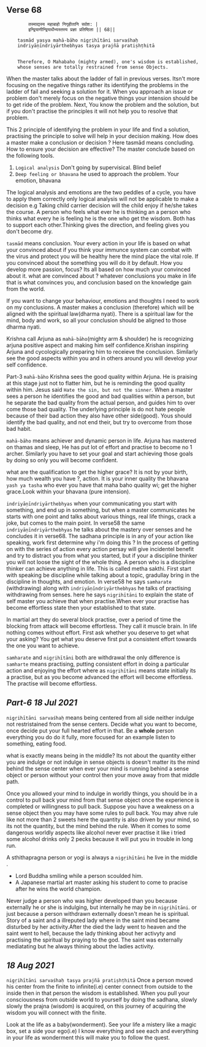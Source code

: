 ## Verse 68
```language
        तस्माद्यस्य महाबाहो निगृहीतानि सर्वश: |
        इन्द्रियाणीन्द्रियार्थेभ्यस्तस्य प्रज्ञा प्रतिष्ठिता || 68||

    tasmād yasya mahā-bāho nigṛihītāni sarvaśhaḥ
    indriyāṇīndriyārthebhyas tasya prajñā pratiṣhṭhitā


    Therefore, O Mahabaho (mighty armed), one's wisdom is established,
    whose senses are totally restrained from sense Objects.
```
When the master talks about the ladder of fall in previous verses. Itsn't more focusing on the negative things rather its 
identifying the problems in the ladder of fail and seeking a solution for it. When you approach an issue or problem don't merely 
focus on the negative things your intension should be to get ride of the problem.
Next, You know the problem and the solution, but if you don't practise the principles it will not help you to resolve that problem.

This 2 principle of identifying the problem in your life and find a solution, practising the principle to solve will help in your 
decision making. How does a master make a conclusion or decision ? Here tasmād means concluding.
How to ensure your decision are effective?
 The master conclude based on the following tools.
1. `Logical analysis` Don't going by supervisical. Blind belief
2. `Deep feeling or bhavana` he used to approach the problem. Your emotion, bhavana 

The logical analysis and emotions are the two peddles of a cycle, you have to apply them correctly only logical analysis will not be applicable 
to make a decision e.g Taking child carrier decision will the child enjoy if he/she takes the course. 
A person who feels what ever he is thinking an a person who thinks what every he is feeling he is the one who get the wisdom. Both has to support each other.Thinking gives the direction, and feeling gives you don't become dry. 

`tasmād` means conclusion. Your every action in your life is based on what your convinced about if you think your immunce system can combat with the virus and protect you will be healthy here the mind place the vital role. If you convinced about the something you will do it by default. How you develop more passion, focus? Its all based on how much your convinced about it. what are convinced about ? whatever conclusions you make in life that is what convinces you, and conclusion based on the knowledge gain from the world.

If you want to change your behaviour, emotions and thoughts I need to work on my conclusions. A master makes a conclusion (therefore) which will be aligned with the spiritual law(dharma nyati). There is a spiritual law for the mind, body and work, so all your conclusion should be aligned to those dharma nyati.

Krishna call Arjuna as `mahā-bāho`(mighty arm & shoulder) he is recognizing arjuna positive aspect and making him self confidence.Krishan inspiring Arjuna and cycologically preparing him to receieve the conclusion. Similarly see the good aspects within you and in others around you will develop your self confidence.

Part-3
`mahā-bāho` Krishna sees the good quality within Arjuna. He is praising at this stage just not to flatter him, but he is reminding the good quality within him. Jesus said `Hate the sin, but not the sinner`. When a master sees a person he identifies the good and bad qualities within a person, but he separate the bad quality from the actual person, and guides him to over come those bad quality. 
  The underlying principle is do not hate people because of their bad action they also have other side(good). Yous should identify the bad quality, and not end their, but try to overcome from those bad habit.

`mahā-bāho`  means achiever and dynamic person in life. Arjuna has mastered on thamas and sleep, He has put lot of effort and practise to become no 1 archer. Similarly you have to set your goal and start achieving those goals by doing so only you will become confident. 

what are the qualification to get the higher grace? 
It is not by your birth, how much wealth you have ?, action. It is your inner quality the bhavana `yash ya tasha` who ever you have that maha baho quality wi; get the higher grace.Look within your bhavana (pure intension).

`indriyāṇīndriyārthebhyas` when your communicating you start with something, and end up in something, but when a master communicates he starts
with one point and talks about various things, real life things, crack a joke, but comes to the main point. In verse58 the same `indriyāṇīndriyārthebhyas` he talks about the mastery over senses and he concludes it in verse68. The sadhana principle is in any of your action like speaking, work first determine why i'm doing this ? In the process of getting on with the series of action every action  persay will give incidentel benefit and try to distract you from what you started, but if your a discipline thinker you will not loose the sight of the whole thing.
A person who is a discipline thinker can achieve anything in life. This is called metha sakthi. First start with speaking be discipline while talking about a topic, gradullay bring in the discipline in thoughts, and emotion. In verse58 he says `samharate` (withdrawing) along with `indriyāṇīndriyārthebhyas` he talks of practising withdrawing from senses. here he says `nigṛihītāni` to explain the state of self master
you achieve that when practise.When ever your practise has become effortless state then your established to that state. 

In martial art they do several block practise, over a period of time the blocking from attack will become effortless. They call it muscle brain. 
In life nothing comes without effort. First ask whether you deserve to get what your asking? You get what you deserve first put a consistent effort towards the one you want to achieve.

`samharate` and `nigṛihītāni` both are withdrawal the only difference is `samharte`  means practising, putting consistent effort in doing a particular action and enjoying the effort where as `nigṛihītāni` means state initially its a practise, but as you become advanced the effort will become effortless. The practise will become effortless.

## _Part-6 18 Jul 2021_


`nigṛihītāni sarvaśhaḥ` means being centered from all side neither indulge not restristained from the sense centers. Decide what you want to become, once decide put your full hearted effort in that. Be a **whole** person everything you do do it fully, more focused for an example  listen to something, eating food.

what is exactly means being in the middle? Its not about the quantity either you are indulge or not indulge in sense objects is doesn't matter its the mind behind the sense center when ever your mind is running behind a sense object or person without your control then your move away from that middle path. 

Once you allowed your mind to indulge in worldly things, you should be in a control to pull back your mind from that sense object once the experience is completed or willingness to pull back. Suppose you have a weakness on a sense object then you may have some rules to pull back. You may ahve rule like not more than 2 sweets here the quantity is also driven by your mind, so its not the quantity, but the mind behind the rule. When it comes to some dangerous worldly aspects like alcohol never ever practise it like i tried some alcohol drinks only 2 pecks because it will put you in trouble in long run.

A sthithapragna person or yogi is always a `nigṛihītāni` he live in the middle . 
- Lord Buddha smiling while a person scoulded him.
- A Japanese martial art master asking his student to come to pracise after he wins the world champion.

Never judge a person who was higher developed than you because externally he or she is indulging, but internally he may be in `nigṛihītāni`. or just because a person withdrawn  externally doesn't mean he is spiritual. Story of a saint and a illreputed lady where in the saint mind became disturbed by her activity.After the died the lady went to heaven and the saint went to hell, because the lady thinking about her activyty and practising the spiritual by praying to the god. The saint was externally mediatating but he always thining about the ladies activity.

## _18 Aug 2021_

`nigṛihītāni sarvaśhaḥ tasya prajñā pratiṣhṭhitā`  Once a person moved his center from the finite to infinite(i.e) center connect from outside to the inside then in that person the wisdom is established. When you pull your consciousness from outside world to yourself by doing the sadhana, slowly slowly the prajna (wisdom) is acquired, on this journey of acquiring the wisdom you will connect with the finite.

Look at the life as a baby(wonderment). See your life a mistery like a magic box, set a side your ego(i.e) I know everything and see each and everything
in your life as wonderment this will make you to follow the quest.